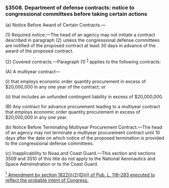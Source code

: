 ### §3508. Department of defense contracts: notice to congressional committees before taking certain actions ###

(a) Notice Before Award of Certain Contracts.—

(1) Required notice.—The head of an agency may not initiate a contract described in paragraph (2) unless the congressional defense committees are notified of the proposed contract at least 30 days in advance of the award of the proposed contract.

(2) Covered contracts.—Paragraph (1) <sup><a href="#3508_1_target" name="3508_1">1</a></sup> applies to the following contracts:

(A) A multiyear contract—

(i) that employs economic order quantity procurement in excess of $20,000,000 in any one year of the contract; or

(ii) that includes an unfunded contingent liability in excess of $20,000,000.

(B) Any contract for advance procurement leading to a multiyear contract that employs economic order quantity procurement in excess of $20,000,000 in any one year.

(b) Notice Before Terminating Multiyear Procurement Contract.—The head of an agency may not terminate a multiyear procurement contract until 10 days after the date on which notice of the proposed termination is provided to the congressional defense committees.

(c) Inapplicability to Noaa and Coast Guard.—This section and sections 3509 and 3510 of this title do not apply to the National Aeronautics and Space Administration or to the Coast Guard.

[<sup>1</sup> Amendment by section 1822(j)(2)(D)(i) of Pub. L. 116–283 executed to reflect the probable intent of Congress.](#3508_1)